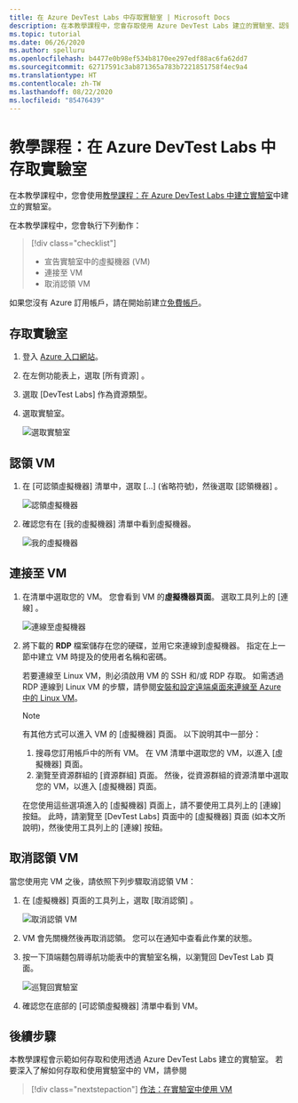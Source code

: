 ```yaml
---
title: 在 Azure DevTest Labs 中存取實驗室 | Microsoft Docs
description: 在本教學課程中，您會存取使用 Azure DevTest Labs 建立的實驗室、認領虛擬機器並加以使用，以及取消認領虛擬機器。
ms.topic: tutorial
ms.date: 06/26/2020
ms.author: spelluru
ms.openlocfilehash: b4477e0b98ef534b8170ee297edf88ac6fa62dd7
ms.sourcegitcommit: 62717591c3ab871365a783b7221851758f4ec9a4
ms.translationtype: HT
ms.contentlocale: zh-TW
ms.lasthandoff: 08/22/2020
ms.locfileid: "85476439"
---
```

# <a name="tutorial-access-a-lab-in-azure-devtest-labs"></a>教學課程：在 Azure DevTest Labs 中存取實驗室
在本教學課程中，您會使用[教學課程：在 Azure DevTest Labs 中建立實驗室](tutorial-create-custom-lab.md)中建立的實驗室。

在本教學課程中，您會執行下列動作：

> [!div class="checklist"]
> * 宣告實驗室中的虛擬機器 (VM)
> * 連接至 VM
> * 取消認領 VM

如果您沒有 Azure 訂用帳戶，請在開始前建立[免費帳戶](https://azure.microsoft.com/free/)。

## <a name="access-the-lab"></a>存取實驗室

1. 登入 [Azure 入口網站](https://portal.azure.com)。
2. 在左側功能表上，選取 [所有資源]  。 
3. 選取 [DevTest Labs]  作為資源類型。 
4. 選取實驗室。 

    ![選取實驗室](./media/tutorial-use-custom-lab/search-for-select-custom-lab.png)

## <a name="claim-a-vm"></a>認領 VM

1. 在 [可認領虛擬機器]  清單中，選取 [...]  (省略符號)，然後選取 [認領機器]  。

    ![認領虛擬機器](./media/tutorial-use-custom-lab/claim-virtual-machine.png)
1. 確認您有在 [我的虛擬機器]  清單中看到虛擬機器。

    ![我的虛擬機器](./media/tutorial-use-custom-lab/my-virtual-machines.png)

## <a name="connect-to-the-vm"></a>連接至 VM

1. 在清單中選取您的 VM。 您會看到 VM 的**虛擬機器頁面**。 選取工具列上的 [連線]  。

    ![連線至虛擬機器](./media/tutorial-use-custom-lab/connect-button.png)
2. 將下載的 **RDP** 檔案儲存在您的硬碟，並用它來連線到虛擬機器。 指定在上一節中建立 VM 時提及的使用者名稱和密碼。 

    若要連線至 Linux VM，則必須啟用 VM 的 SSH 和/或 RDP 存取。 如需透過 RDP 連線到 Linux VM 的步驟，請參閱[安裝和設定遠端桌面來連線至 Azure 中的 Linux VM](../virtual-machines/linux/use-remote-desktop.md)。 

    > [!NOTE]
    > 有其他方式可以進入 VM 的 [虛擬機器] 頁面。 以下說明其中一部分： 
    > 
    > 1. 搜尋您訂用帳戶中的所有 VM。 在 VM 清單中選取您的 VM，以進入 [虛擬機器]  頁面。
    > 2. 瀏覽至資源群組的 [資源群組]  頁面。 然後，從資源群組的資源清單中選取您的 VM，以進入 [虛擬機器]  頁面。 
    >
    > 在您使用這些選項進入的 [虛擬機器] 頁面上，請不要使用工具列上的 [連線] 按鈕。 此時，請瀏覽至 [DevTest Labs] 頁面中的 [虛擬機器] 頁面 (如本文所說明)，然後使用工具列上的 [連線] 按鈕。


## <a name="unclaim-the-vm"></a>取消認領 VM
當您使用完 VM 之後，請依照下列步驟取消認領 VM： 

1. 在 [虛擬機器] 頁面的工具列上，選取 [取消認領]  。 

    ![取消認領 VM](./media/tutorial-use-custom-lab/unclaim-vm-menu.png)
1. VM 會先關機然後再取消認領。 您可以在通知中查看此作業的狀態。  
3. 按一下頂端麵包屑導航功能表中的實驗室名稱，以瀏覽回 DevTest Lab 頁面。 
    
    ![巡覽回實驗室](./media/tutorial-use-custom-lab/breadcrumb-to-lab.png)
1. 確認您在底部的 [可認領虛擬機器]  清單中看到 VM。

    
## <a name="next-steps"></a>後續步驟
本教學課程會示範如何存取和使用透過 Azure DevTest Labs 建立的實驗室。 若要深入了解如何存取和使用實驗室中的 VM，請參閱 

> [!div class="nextstepaction"]
> [作法：在實驗室中使用 VM](devtest-lab-add-vm.md)


